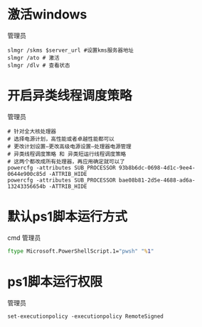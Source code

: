 # 激活windows
管理员
```pwsh
slmgr /skms $server_url #设置kms服务器地址
slmgr /ato # 激活
slmgr /dlv # 查看状态
```

# 开启异类线程调度策略
管理员
```pwsh
# 针对全大核处理器
# 选择电源计划，高性能或者卓越性能都可以
# 更改计划设置—更改高级电源设置—处理器电源管理
# 异类线程调度策略 和 异类短运行线程调度策略
# 这两个都改成所有处理器，再应用确定就可以了
powercfg -attributes SUB_PROCESSOR 93b8b6dc-0698-4d1c-9ee4-0644e900c85d -ATTRIB_HIDE
powercfg -attributes SUB_PROCESSOR bae08b81-2d5e-4688-ad6a-13243356654b -ATTRIB_HIDE
```

# 默认ps1脚本运行方式
cmd 管理员
```cmd
ftype Microsoft.PowerShellScript.1="pwsh" "%1"
```

# ps1脚本运行权限
管理员
```
set-executionpolicy -executionpolicy RemoteSigned
```